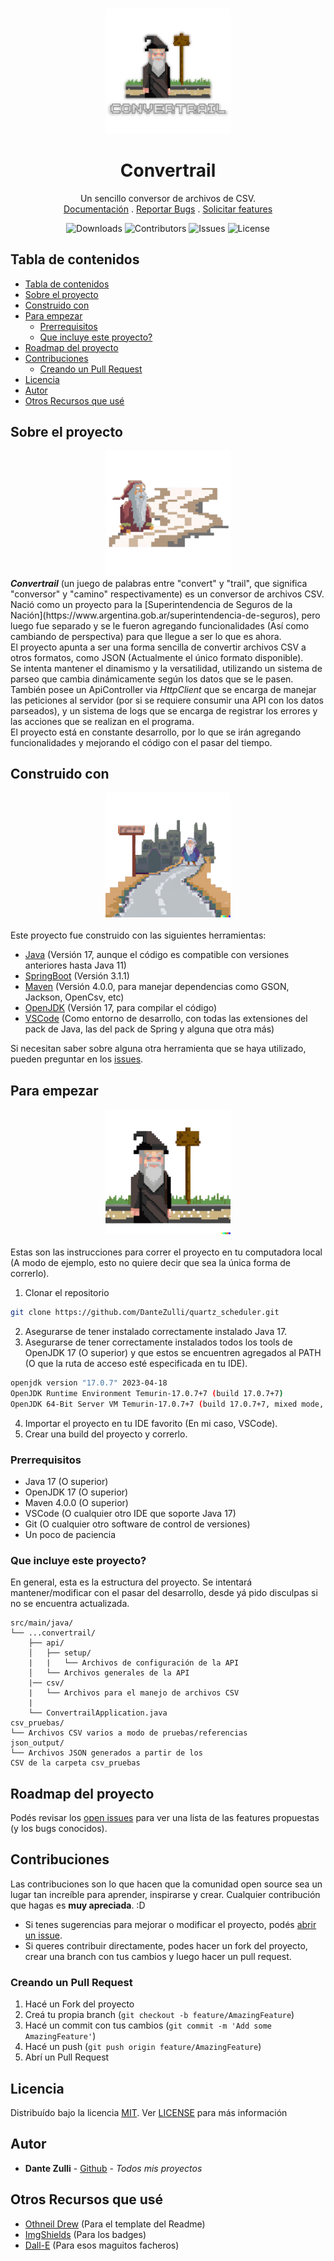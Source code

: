 <br/>
<p align="center">
    <img src="images/logo.png" alt="Logo" width="200" height="200">
    <h1 align="center">Convertrail</h1>

  <p align="center">
      Un sencillo conversor de archivos de CSV. 
    <br/>
    <a href="https://github.com/DanteZulli/convertrail">Documentación</a>
    .
    <a href="https://github.com/DanteZulli/convertrail/issues">Reportar Bugs</a>
    .
    <a href="https://github.com/DanteZulli/convertrail/issues">Solicitar features</a>
  </p>
</p>

<div align="center">

![Downloads](https://img.shields.io/github/downloads/DanteZulli/convertrail/total) ![Contributors](https://img.shields.io/github/contributors/DanteZulli/convertrail?color=dark-greenn) ![Issues](https://img.shields.io/github/issues/DanteZulli/convertrail) ![License](https://img.shields.io/github/license/DanteZulli/convertrail)

</div>

## Tabla de contenidos

- [Tabla de contenidos](#tabla-de-contenidos)
- [Sobre el proyecto](#sobre-el-proyecto)
- [Construido con](#construido-con)
- [Para empezar](#para-empezar)
  - [Prerrequisitos](#prerrequisitos)
  - [Que incluye este proyecto?](#que-incluye-este-proyecto)
- [Roadmap del proyecto](#roadmap-del-proyecto)
- [Contribuciones](#contribuciones)
  - [Creando un Pull Request](#creando-un-pull-request)
- [Licencia](#licencia)
- [Autor](#autor)
- [Otros Recursos que usé](#otros-recursos-que-usé)

## Sobre el proyecto

<div align="center">
    <img src="images/wizard_1.png" alt="Logo" width="200" height="200">
</div>
<i><b>Convertrail</b></i> (un juego de palabras entre "convert" y "trail", que significa "conversor" y "camino" respectivamente) es un conversor de archivos CSV. Nació como un proyecto para la [Superintendencia de Seguros de la Nación](https://www.argentina.gob.ar/superintendencia-de-seguros), pero luego fue separado y se le fueron agregando funcionalidades (Así como cambiando de perspectiva) para que llegue a ser lo que es ahora.<br>
El proyecto apunta a ser una forma sencilla de convertir archivos CSV a otros formatos, como JSON (Actualmente el único formato disponible).<br>
Se intenta mantener el dinamismo y la versatilidad, utilizando un sistema de parseo que cambia dinámicamente según los datos que se le pasen.<br>
También posee un ApiController via <i>HttpClient</i> que se encarga de manejar las peticiones al servidor (por si se requiere consumir una API con los datos parseados), y un sistema de logs que se encarga de registrar los errores y las acciones que se realizan en el programa.<br>
El proyecto está en constante desarrollo, por lo que se irán agregando funcionalidades y mejorando el código con el pasar del tiempo.

## Construido con

<div align="center">
    <img src="images/wizard_3.png" alt="Logo" width="200" height="200">
</div>
<br>
Este proyecto fue construido con las siguientes herramientas:

- [Java](https://www.java.com/es/download/) (Versión 17, aunque el código es compatible con versiones anteriores hasta Java 11)
- [SpringBoot](https://spring.io/projects/spring-boot) (Versión 3.1.1)
- [Maven](https://maven.apache.org/) (Versión 4.0.0, para manejar dependencias como GSON, Jackson, OpenCsv, etc)
- [OpenJDK](https://openjdk.java.net/) (Versión 17, para compilar el código)
- [VSCode](https://code.visualstudio.com/) (Como entorno de desarrollo, con todas las extensiones del pack de Java, las del pack de Spring y alguna que otra más)

Si necesitan saber sobre alguna otra herramienta que se haya utilizado, pueden preguntar en los [issues](https://github.com/DanteZulli/convertrail/issues).

## Para empezar

<div align="center">
    <img src="images/wizard_2.png" alt="Logo" width="200" height="200">
</div>
<br>
Estas son las instrucciones para correr el proyecto en tu computadora local (A modo de ejemplo, esto no quiere decir que sea la única forma de correrlo).

1. Clonar el repositorio

```sh
git clone https://github.com/DanteZulli/quartz_scheduler.git
```

2. Asegurarse de tener instalado correctamente instalado Java 17.
3. Asegurarse de tener correctamente instalados todos los tools de OpenJDK 17 (O superior) y que estos se encuentren agregados al PATH (O que la ruta de acceso esté especificada en tu IDE).

```sh
openjdk version "17.0.7" 2023-04-18
OpenJDK Runtime Environment Temurin-17.0.7+7 (build 17.0.7+7)
OpenJDK 64-Bit Server VM Temurin-17.0.7+7 (build 17.0.7+7, mixed mode, sharing)
```

4. Importar el proyecto en tu IDE favorito (En mi caso, VSCode).
5. Crear una build del proyecto y correrlo.

### Prerrequisitos

- Java 17 (O superior)
- OpenJDK 17 (O superior)
- Maven 4.0.0 (O superior)
- VSCode (O cualquier otro IDE que soporte Java 17)
- Git (O cualquier otro software de control de versiones)
- Un poco de paciencia

### Que incluye este proyecto?

En general, esta es la estructura del proyecto. Se intentará mantener/modificar con el pasar del desarrollo, desde yá pido disculpas si no se encuentra actualizada.

```text
src/main/java/
└── ...convertrail/
    ├── api/
    │   ├── setup/
    |   |   └── Archivos de configuración de la API
    │   └── Archivos generales de la API
    |── csv/
    |   └── Archivos para el manejo de archivos CSV
    |
    └── ConvertrailApplication.java
csv_pruebas/
└── Archivos CSV varios a modo de pruebas/referencias
json_output/
└── Archivos JSON generados a partir de los
CSV de la carpeta csv_pruebas
```

## Roadmap del proyecto

Podés revisar los [open issues](https://github.com/DanteZulli/convertrail/issues) para ver una lista de las features propuestas (y los bugs conocidos).

## Contribuciones

Las contribuciones son lo que hacen que la comunidad open source sea un lugar tan increíble para aprender, inspirarse y crear. Cualquier contribución que hagas es **muy apreciada**. :D

- Si tenes sugerencias para mejorar o modificar el proyecto, podés [abrir un issue](https://github.com/DanteZulli/convertrail/issues/new).
- Si queres contribuir directamente, podes hacer un fork del proyecto, crear una branch con tus cambios y luego hacer un pull request.

### Creando un Pull Request

1. Hacé un Fork del proyecto
2. Creá tu propia branch (`git checkout -b feature/AmazingFeature`)
3. Hacé un commit con tus cambios (`git commit -m 'Add some AmazingFeature'`)
4. Hacé un push (`git push origin feature/AmazingFeature`)
5. Abrí un Pull Request

## Licencia

Distribuído bajo la licencia [MIT](https://opensource.org/license/mit/). Ver [LICENSE](https://github.com/DanteZulli/convertrail/LICENSE.md) para más información

## Autor

- **Dante Zulli** - [Github](https://github.com/DanteZulli) - _Todos mis proyectos_

## Otros Recursos que usé

- [Othneil Drew](https://github.com/othneildrew/Best-README-Template) (Para el template del Readme)
- [ImgShields](https://shields.io/) (Para los badges)
- [Dall-E](https://openai.com/blog/dall-e/) (Para esos maguitos facheros)